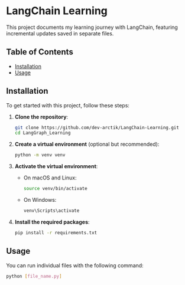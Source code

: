# LangChain Learning

This project documents my learning journey with LangChain, featuring incremental updates saved in separate files.

## Table of Contents

- [Installation](#installation)
- [Usage](#usage)

## Installation

To get started with this project, follow these steps:

1. **Clone the repository**:
    ```bash
    git clone https://github.com/dev-arctik/LangChain-Learning.git
    cd LangGraph_Learning
    ```

2. **Create a virtual environment** (optional but recommended):
    ```bash
    python -m venv venv
    ```

3. **Activate the virtual environment**:

    - On macOS and Linux:
      ```bash
      source venv/bin/activate
      ```
      
    - On Windows:
      ```bash
      venv\Scripts\activate
      ```

4. **Install the required packages**:
    ```bash
    pip install -r requirements.txt
    ```

## Usage

You can run individual files with the following command:
```bash
python [file_name.py]
```

